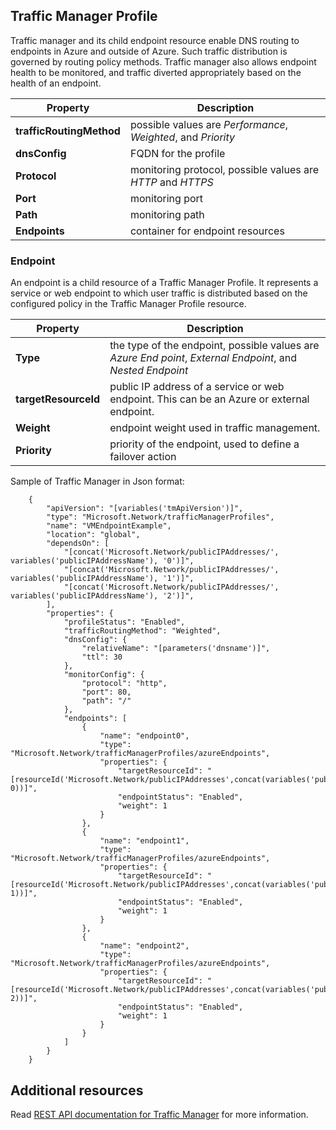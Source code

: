 ## Traffic Manager Profile

Traffic manager and its child endpoint resource enable DNS routing to endpoints in Azure and outside of Azure. Such traffic distribution is governed by routing  policy methods. Traffic manager also allows endpoint health to be monitored, and traffic diverted appropriately based on the health of an endpoint. 

| Property | Description |
|---|---|
|**trafficRoutingMethod**| possible values are *Performance*, *Weighted*, and *Priority* | 
| **dnsConfig** | FQDN for the profile | 
| **Protocol** | monitoring protocol, possible values are *HTTP* and *HTTPS*|
| **Port** | monitoring port |  
| **Path** | monitoring path |
| **Endpoints** |  container for endpoint resources | 

### Endpoint 

An endpoint is a child resource of a Traffic Manager Profile. It represents a service or web endpoint to which user traffic is distributed based on the configured policy in the Traffic Manager Profile resource. 

| Property | Description | 
|---|---| 
| **Type** |  the type of the endpoint, possible values are *Azure End point*, *External Endpoint*, and  *Nested Endpoint* | 
| **targetResourceId** |  public IP address of a service or web endpoint. This can be an Azure or external endpoint. | 
| **Weight** | endpoint weight used in traffic management. | 
| **Priority** | priority of the endpoint, used to define a failover action |

Sample of Traffic Manager in Json format: 


        {
            "apiVersion": "[variables('tmApiVersion')]",
            "type": "Microsoft.Network/trafficManagerProfiles",
            "name": "VMEndpointExample",
            "location": "global",
            "dependsOn": [
                "[concat('Microsoft.Network/publicIPAddresses/', variables('publicIPAddressName'), '0')]",
                "[concat('Microsoft.Network/publicIPAddresses/', variables('publicIPAddressName'), '1')]",
                "[concat('Microsoft.Network/publicIPAddresses/', variables('publicIPAddressName'), '2')]",
            ],
            "properties": {
                "profileStatus": "Enabled",
                "trafficRoutingMethod": "Weighted",
                "dnsConfig": {
                    "relativeName": "[parameters('dnsname')]",
                    "ttl": 30
                },
                "monitorConfig": {
                    "protocol": "http",
                    "port": 80,
                    "path": "/"
                },
                "endpoints": [
                    {
                        "name": "endpoint0",
                        "type": "Microsoft.Network/trafficManagerProfiles/azureEndpoints",
                        "properties": {
                            "targetResourceId": "[resourceId('Microsoft.Network/publicIPAddresses',concat(variables('publicIPAddressName'), 0))]",
                            "endpointStatus": "Enabled",
                            "weight": 1
                        }
                    },
                    {
                        "name": "endpoint1",
                        "type": "Microsoft.Network/trafficManagerProfiles/azureEndpoints",
                        "properties": {
                            "targetResourceId": "[resourceId('Microsoft.Network/publicIPAddresses',concat(variables('publicIPAddressName'), 1))]",
                            "endpointStatus": "Enabled",
                            "weight": 1
                        }
                    },
                    {
                        "name": "endpoint2",
                        "type": "Microsoft.Network/trafficManagerProfiles/azureEndpoints",
                        "properties": {
                            "targetResourceId": "[resourceId('Microsoft.Network/publicIPAddresses',concat(variables('publicIPAddressName'), 2))]",
                            "endpointStatus": "Enabled",
                            "weight": 1
                        }
                    }
                ]
            }
        }

 
## Additional resources

Read [REST API documentation for Traffic Manager](https://msdn.microsoft.com/library/azure/mt163664.aspx) for more information.

